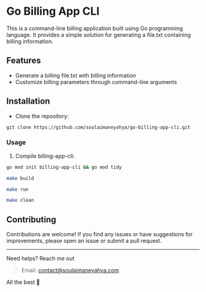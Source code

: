 # Go Billing App CLI

This is a command-line billing application built using Go programming language. It provides a simple solution for generating a file.txt containing billing information.

## Features

- Generate a billing file.txt with billing information
- Customize billing parameters through command-line arguments

## Installation

- Clone the repository:

```shell
git clone https://github.com/soulaimaneyahya/go-billing-app-cli.git
```

### Usage

1. Compile billing-app-cli:

```sh
go mod init billing-app-cli && go mod tidy
```

```sh
make build
```

```sh
make run
```

```sh
make clean
```

## Contributing

Contributions are welcome! If you find any issues or have suggestions for improvements, please open an issue or submit a pull request.


----- 
Need helps? Reach me out

> Email: contact@soulaimaneyahya.com

All the best :beer:

